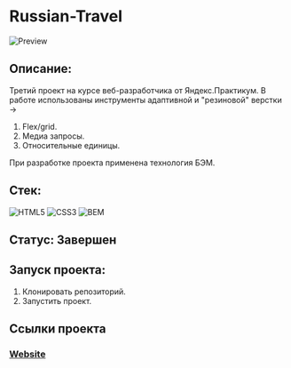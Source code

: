 # Russian-Travel  
![Preview](https://user-images.githubusercontent.com/99011044/200495231-e2f35801-636d-415d-9c5b-04c9f34f4185.jpg)
## Описание:
Третий проект на курсе веб-разработчика от Яндекс.Практикум.
В работе использованы инструменты адаптивной и "резиновой" верстки &rarr;
1. Flex/grid.
2. Медиа запросы.
3. Относительные единицы.

При разработке проекта применена технология БЭМ.

## Стек:
![HTML5](https://img.shields.io/badge/-HTML5-e34f26?style=for-the-badge&logo=html5&logoColor=white)
![CSS3](https://img.shields.io/badge/-CSS3-1572b6?style=for-the-badge&logo=css3&logoColor=white)
![BEM](https://img.shields.io/badge/-BEM-black?style=for-the-badge&logo=bem)

## Статус: Завершен

## Запуск проекта:
1. Клонировать репозиторий.
2. Запустить проект.

## Ссылки проекта
### [Website](https://msiameg.github.io/russian-travel/)
